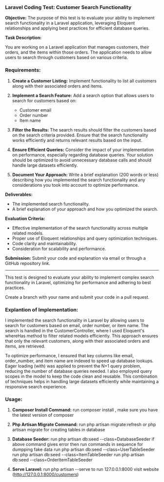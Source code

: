 ### Laravel Coding Test: Customer Search Functionality

**Objective:**
The purpose of this test is to evaluate your ability to implement search functionality in a Laravel application, leveraging Eloquent relationships and applying best practices for efficient database queries.

**Task Description:**

You are working on a Laravel application that manages customers, their orders, and the items within those orders. The application needs to allow users to search through customers based on various criteria.

### Requirements:

1. **Create a Customer Listing:** Implement functionality to list all customers along with their associated orders and items.

2. **Implement a Search Feature:** Add a search option that allows users to search for customers based on:
    - Customer email
    - Order number
    - Item name

3. **Filter the Results:** The search results should filter the customers based on the search criteria provided. Ensure that the search functionality works efficiently and returns relevant results based on the input.

4. **Ensure Efficient Queries:** Consider the impact of your implementation on performance, especially regarding database queries. Your solution should be optimized to avoid unnecessary database calls and should handle large datasets efficiently.

5. **Document Your Approach:** Write a brief explanation (200 words or less) describing how you implemented the search functionality and any considerations you took into account to optimize performance.

**Deliverables:**

- The implemented search functionality.
- A brief explanation of your approach and how you optimized the search.

**Evaluation Criteria:**

- Effective implementation of the search functionality across multiple related models.
- Proper use of Eloquent relationships and query optimization techniques.
- Code clarity and maintainability.
- Consideration for scalability and performance.

**Submission:**
Submit your code and explanation via email or through a GitHub repository link.

---
This test is designed to evaluate your ability to implement complex search functionality in Laravel, optimizing for performance and adhering to best practices.


Create a branch with your name and submit your code in a pull request.

### Explantion of Implementation:
I implemented the search functionality in Laravel by allowing users to search for customers based on email, order number, or item name. The search is handled in the CustomerController, where I used Eloquent's whereHas method to filter related models efficiently. This approach ensures that only the relevant customers, along with their associated orders and items, are retrieved.

To optimize performance, I ensured that key columns like email, order_number, and item name are indexed to speed up database lookups. Eager loading (with) was applied to prevent the N+1 query problem, reducing the number of database queries needed. I also employed query scopes in the model to keep the code clean and reusable. This combination of techniques helps in handling large datasets efficiently while maintaining a responsive search experience.
### Usage:
1. **Composer Install Command:** 
run composer install , make sure you have the latest version of composer

2. **Php Artisan Migrate Command:** 
run php artisan migrate:refresh or php artisan migrate for creating tables in database

3. **Database Seeder:** 
run php artisan db:seed --class=DatabaseSeeder
if above command gives error then run commands in sequence for dumpping fake data
run php artisan db:seed --class=UserTableSeeder
run php artisan db:seed --class=ItemTableSeeder
run php artisan db:seed --class=OrderItemTableSeeder

4. **Serve Laravel:** 
run php artisan --serve to run 127.0.0.1:8000
visit website (http://127.0.0.1:8000/customers)